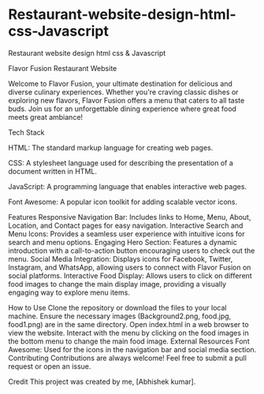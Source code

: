 # Restaurant-website-design-html-css-Javascript
Restaurant website design html css &amp; Javascript

Flavor Fusion Restaurant Website


Welcome to Flavor Fusion, your ultimate destination for delicious and diverse culinary experiences. Whether you're craving classic dishes or exploring new flavors, Flavor Fusion offers a menu that caters to all taste buds. Join us for an unforgettable dining experience where great food meets great ambiance!

Tech Stack

HTML: The standard markup language for creating web pages.

CSS: A stylesheet language used for describing the presentation of a document written in HTML.

JavaScript: A programming language that enables interactive web pages.

Font Awesome: A popular icon toolkit for adding scalable vector icons.

Features
Responsive Navigation Bar: Includes links to Home, Menu, About, Location, and Contact pages for easy navigation.
Interactive Search and Menu Icons: Provides a seamless user experience with intuitive icons for search and menu options.
Engaging Hero Section: Features a dynamic introduction with a call-to-action button encouraging users to check out the menu.
Social Media Integration: Displays icons for Facebook, Twitter, Instagram, and WhatsApp, allowing users to connect with Flavor Fusion on social platforms.
Interactive Food Display: Allows users to click on different food images to change the main display image, providing a visually engaging way to explore menu items.



How to Use
Clone the repository or download the files to your local machine.
Ensure the necessary images (Background2.png, food.jpg, food1.png) are in the same directory.
Open index.html in a web browser to view the website.
Interact with the menu by clicking on the food images in the bottom menu to change the main food image.
External Resources
Font Awesome: Used for the icons in the navigation bar and social media section.
Contributing
Contributions are always welcome! Feel free to submit a pull request or open an issue.



Credit
This project was created by me, [Abhishek kumar].


